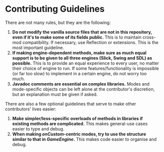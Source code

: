 # Contributing Guidelines

There are not many rules, but they are the following:

1. **Do not modify the vanilla source files that are not in this repository, even if it's to make some of its fields public.** This is to maintain cross-mod compatibility. If necessary, use Reflection or extensions. This is the most important guideline.
2. **If making engine-dependent methods, make sure as much equal support is to be given to all three engines (Slick, Swing and SDL) as possible.** This is to provide an equal experience to every user, no matter their choice of engine to run. If some features/functionality is impossible (or far too slow) to implement in a certain engine, do not worry too much.
3. **Javadoc comments are essential on complex libraries.** Modes and mode-specific objects can be left alone at the contributor's discretion, but an explanation must be given if asked.

There are also a few optional guidelines that serve to make other contributors' lives easier:

1. **Make simpler/less-specific overloads of methods in libraries if existing methods are complicated.** This makes general-use cases easier to type and debug.
2. **When making *onCustom*-centric modes, try to use the structure similar to that in *GameEngine*.** This makes code easier to organise and debug.
